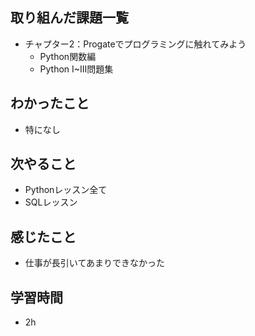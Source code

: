 ## 取り組んだ課題一覧
- チャプター2：Progateでプログラミングに触れてみよう
    - Python関数編
    - Python I~III問題集
## わかったこと
- 特になし
## 次やること
- Pythonレッスン全て
- SQLレッスン
## 感じたこと
- 仕事が長引いてあまりできなかった


## 学習時間
- 2h